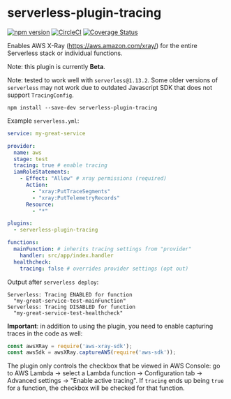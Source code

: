 # serverless-plugin-tracing

[![npm version](https://badge.fury.io/js/serverless-plugin-tracing.svg)](https://badge.fury.io/js/serverless-plugin-tracing)
[![CircleCI](https://circleci.com/gh/AlexanderMS/serverless-plugin-tracing.svg?style=shield)](https://circleci.com/gh/AlexanderMS/serverless-plugin-tracing)
[![Coverage Status](https://coveralls.io/repos/github/AlexanderMS/serverless-plugin-tracing/badge.svg)](https://coveralls.io/github/AlexanderMS/serverless-plugin-tracing)

Enables AWS X-Ray (https://aws.amazon.com/xray/) for the entire Serverless stack or individual functions.

Note: this plugin is currently **Beta**.

Note: tested to work well with `serverless@1.13.2`. Some older versions of `serverless`
may not work due to outdated Javascript SDK that
does not support `TracingConfig`.

`npm install --save-dev serverless-plugin-tracing`

Example `serverless.yml`:

```yaml
service: my-great-service

provider:
  name: aws
  stage: test
  tracing: true # enable tracing
  iamRoleStatements:
    - Effect: "Allow" # xray permissions (required)
      Action:
        - "xray:PutTraceSegments"
        - "xray:PutTelemetryRecords"
      Resource:
        - "*"

plugins:
  - serverless-plugin-tracing

functions:
  mainFunction: # inherits tracing settings from "provider"
    handler: src/app/index.handler
  healthcheck:
    tracing: false # overrides provider settings (opt out)
```

Output after `serverless deploy`:
```
Serverless: Tracing ENABLED for function
  "my-great-service-test-mainFunction"
Serverless: Tracing DISABLED for function
  "my-great-service-test-healthcheck"
```

**Important**: in addition to using the plugin, you need to enable capturing
traces in the code as well:

```javascript
const awsXRay = require('aws-xray-sdk');
const awsSdk = awsXRay.captureAWS(require('aws-sdk'));
```

The plugin only controls the checkbox that be viewed in AWS Console:
go to AWS Lambda -> select a Lambda function -> Configuration tab -> Advanced settings ->
"Enable active tracing". If `tracing` ends up being `true` for a function,
the checkbox will be checked for that function.
